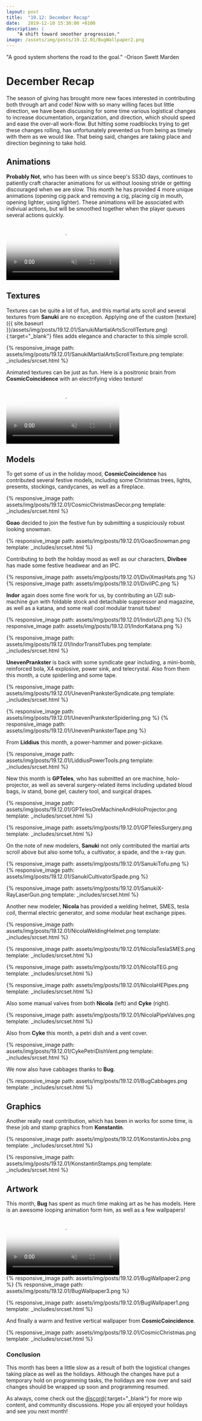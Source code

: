 ```yaml
---
layout: post
title:  "19.12: December Recap"
date:   2019-12-10 15:30:00 +0100
description: |
    "A shift toward smoother progression."
image: /assets/img/posts/19.12.01/BugWallpaper2.png
---
```


"A good system shortens the road to the goal."
-Orison Swett Marden

# December Recap

The season of giving has brought more new faces interested in contributing both through art and code! Now with so many willing faces but little direction, we have been discussing for some time various logistical changes to increase documentation, organization, and direction, which should speed and ease the over-all work-flow. But hitting some roadblocks trying to get these changes rolling, has unfortunately prevented us from being as timely with them as we would like. That being said, changes are taking place and direction beginning to take hold.

## Animations

**Probably Not**, who has been with us since beep's SS3D days, continues to patiently craft character animations for us without loosing stride or getting discouraged when we are slow. This month he has provided 4 more unique animations (opening cig pack and removing a cig, placing cig in mouth, opening lighter, using lighter). These animations will be associated with indiviual actions, but will be smoothed together when the player queues several actions quickly.

<video autoplay="autoplay" muted loop="loop" poster="{{ site.baseurl }}/assets/img/posts/19.12.01/ProbablyNotSmoke.png">
  <source src="{{ site.baseurl }}/assets/img/posts/19.12.01/ProbablyNotSmoke.webm" type="video/webm">
  <source src="{{ site.baseurl }}/assets/img/posts/19.12.01/ProbablyNotSmoke.mp4" type="video/mp4">
</video>

## Textures

Textures can be quite a lot of fun, and this martial arts scroll and several textures from **Sanuki** are no exception. Applying one of the custom [texture]({{ site.baseurl }}/assets/img/posts/19.12.01/SanukiMartialArtsScrollTexture.png){:target="_blank"} files adds elegance and character to this simple scroll.

{% responsive_image path: assets/img/posts/19.12.01/SanukiMartialArtsScrollTexture.png template: _includes/srcset.html %}

Animated textures can be just as fun. Here is a positronic brain from **CosmicCoincidence** with an electrifying video texture!

<video autoplay="autoplay" muted loop="loop" poster="{{ site.baseurl }}/assets/img/posts/19.12.01/CosmicPositronicBrain.png">
  <source src="{{ site.baseurl }}/assets/img/posts/19.12.01/CosmicPositronicBrain.webm" type="video/webm">
  <source src="{{ site.baseurl }}/assets/img/posts/19.12.01/CosmicPositronicBrain.mp4" type="video/mp4">
</video>

## Models

To get some of us in the holiday mood, **CosmicCoincidence** has contributed several festive models, including some Christmas trees, lights, presents, stockings, candycanes, as well as a fireplace.

{% responsive_image path: assets/img/posts/19.12.01/CosmicChristmasDecor.png template: _includes/srcset.html %}

**Goao** decided to join the festive fun by submitting a suspiciously robust looking snowman.

{% responsive_image path: assets/img/posts/19.12.01/GoaoSnowman.png template: _includes/srcset.html %}

Contributing to both the holiday mood as well as our characters, **Divibee** has made some festive headwear and an IPC.

<div class='horizontal-2' markdown='1'>
{% responsive_image path: assets/img/posts/19.12.01/DiviXmasHats.png %}
{% responsive_image path: assets/img/posts/19.12.01/DiviIPC.png %}
</div>

**Indor** again does some fine work for us, by contributing an UZI sub-machine gun with foldable stock and detachable suppressor and magazine, as well as a katana, and some reall cool modular transit tubes!

<div class='horizontal-2' markdown='1'>
{% responsive_image path: assets/img/posts/19.12.01/IndorUZI.png %}
{% responsive_image path: assets/img/posts/19.12.01/IndorKatana.png %}
</div>

{% responsive_image path: assets/img/posts/19.12.01/IndorTransitTubes.png template: _includes/srcset.html %}

**UnevenPrankster** is back with some syndicate gear including, a mini-bomb, reinforced bola, X4 explosive, power sink, and telecrystal. Also from them this month, a cute spiderling and some tape.

{% responsive_image path: assets/img/posts/19.12.01/UnevenPranksterSyndicate.png template: _includes/srcset.html %}

<div class='horizontal-2' markdown='1'>
{% responsive_image path: assets/img/posts/19.12.01/UnevenPranksterSpiderling.png %}
{% responsive_image path: assets/img/posts/19.12.01/UnevenPranksterTape.png %}
</div>

From **Liddius** this month, a power-hammer and power-pickaxe.

{% responsive_image path: assets/img/posts/19.12.01/LiddiusPowerTools.png template: _includes/srcset.html %}

New this month is **GPTeles**, who has submitted an ore machine, holo-projector, as well as several surgery-related items including updated blood bags, iv stand, bone gel, cautery tool, and surgical drapes.

{% responsive_image path: assets/img/posts/19.12.01/GPTelesOreMachineAndHoloProjector.png template: _includes/srcset.html %}

{% responsive_image path: assets/img/posts/19.12.01/GPTelesSurgery.png template: _includes/srcset.html %}

On the note of new modelers, **Sanuki** not only contributed the martial arts scroll above but also some tofu, a cultivator, a spade, and the x-ray gun.

<div class='horizontal-2' markdown='1'>
{% responsive_image path: assets/img/posts/19.12.01/SanukiTofu.png %}
{% responsive_image path: assets/img/posts/19.12.01/SanukiCultivatorSpade.png %}
</div>

{% responsive_image path: assets/img/posts/19.12.01/SanukiX-RayLaserGun.png template: _includes/srcset.html %}

Another new modeler, **Nicola** has provided a welding helmet, SMES, tesla coil, thermal electric generator, and some modular heat exchange pipes.

{% responsive_image path: assets/img/posts/19.12.01/NicolaWeldingHelmet.png template: _includes/srcset.html %}

{% responsive_image path: assets/img/posts/19.12.01/NicolaTeslaSMES.png template: _includes/srcset.html %}

{% responsive_image path: assets/img/posts/19.12.01/NicolaTEG.png template: _includes/srcset.html %}

{% responsive_image path: assets/img/posts/19.12.01/NicolaHEPipes.png template: _includes/srcset.html %}

Also some manual valves from both **Nicola** (left) and **Cyke** (right).

{% responsive_image path: assets/img/posts/19.12.01/NicolaPipeValves.png template: _includes/srcset.html %}

Also from **Cyke** this month, a petri dish and a vent cover.

{% responsive_image path: assets/img/posts/19.12.01/CykePetriDishVent.png template: _includes/srcset.html %}

We now also have cabbages thanks to **Bug**.

{% responsive_image path: assets/img/posts/19.12.01/BugCabbages.png template: _includes/srcset.html %}

## Graphics

Another really neat contribution, which has been in works for some time, is these job and stamp graphics from **Konstantin**.

{% responsive_image path: assets/img/posts/19.12.01/KonstantinJobs.png template: _includes/srcset.html %}

{% responsive_image path: assets/img/posts/19.12.01/KonstantinStamps.png template: _includes/srcset.html %}

## Artwork

This month, **Bug** has spent as much time making art as he has models. Here is an awesome looping animation form him, as well as a few wallpapers!

<video autoplay="autoplay" muted loop="loop" poster="{{ site.baseurl }}/assets/img/posts/19.12.01/BugWallpaper2.png">
  <source src="{{ site.baseurl }}/assets/img/posts/19.12.01/BugAnimation.webm" type="video/webm">
  <source src="{{ site.baseurl }}/assets/img/posts/19.12.01/BugAnimation.mp4" type="video/mp4">
</video>

<div class='horizontal-2' markdown='1'>
{% responsive_image path: assets/img/posts/19.12.01/BugWallpaper2.png %}
{% responsive_image path: assets/img/posts/19.12.01/BugWallpaper3.png %}
</div>

{% responsive_image path: assets/img/posts/19.12.01/BugWallpaper1.png template: _includes/srcset.html %}

And finally a warm and festive vertical wallpaper from **CosmicCoincidence**.

{% responsive_image path: assets/img/posts/19.12.01/CosmicChristmas.png template: _includes/srcset.html %}

### Conclusion

This month has been a little slow as a result of both the logistical changes taking place as well as the holidays. Although the changes have put a temporary hold on programming tasks, the holidays are now over and said changes should be wrapped up soon and programming resumed.

As always, come check out the [discord](https://discord.gg/3ny9tdH){:target="_blank"} for more wip content, and community discussions. Hope you all enjoyed your holidays and see you next month!
